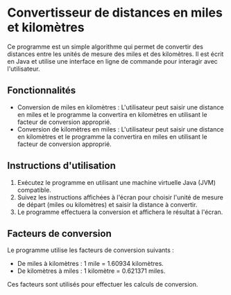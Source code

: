 # Convertisseur de distances en miles et kilomètres

Ce programme est un simple algorithme qui permet de convertir des distances entre les unités de mesure des miles et des kilomètres. Il est écrit en Java et utilise une interface en ligne de commande pour interagir avec l'utilisateur.

## Fonctionnalités

- Conversion de miles en kilomètres : L'utilisateur peut saisir une distance en miles et le programme la convertira en kilomètres en utilisant le facteur de conversion approprié.
- Conversion de kilomètres en miles : L'utilisateur peut saisir une distance en kilomètres et le programme la convertira en miles en utilisant le facteur de conversion approprié.

## Instructions d'utilisation

1. Exécutez le programme en utilisant une machine virtuelle Java (JVM) compatible.
2. Suivez les instructions affichées à l'écran pour choisir l'unité de mesure de départ (miles ou kilomètres) et saisir la distance à convertir.
3. Le programme effectuera la conversion et affichera le résultat à l'écran.

## Facteurs de conversion

Le programme utilise les facteurs de conversion suivants :

- De miles à kilomètres : 1 mile = 1.60934 kilomètres.
- De kilomètres à miles : 1 kilomètre = 0.621371 miles.

Ces facteurs sont utilisés pour effectuer les calculs de conversion.
